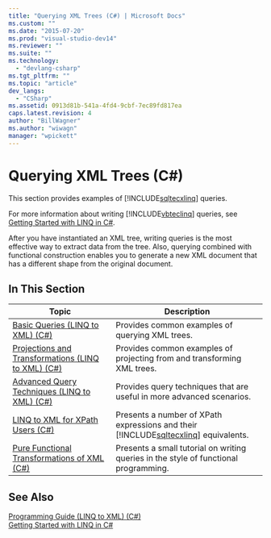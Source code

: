 ```yaml
---
title: "Querying XML Trees (C#) | Microsoft Docs"
ms.custom: ""
ms.date: "2015-07-20"
ms.prod: "visual-studio-dev14"
ms.reviewer: ""
ms.suite: ""
ms.technology: 
  - "devlang-csharp"
ms.tgt_pltfrm: ""
ms.topic: "article"
dev_langs: 
  - "CSharp"
ms.assetid: 0913d81b-541a-4fd4-9cbf-7ec89fd817ea
caps.latest.revision: 4
author: "BillWagner"
ms.author: "wiwagn"
manager: "wpickett"
---
```

# Querying XML Trees (C#)
This section provides examples of [!INCLUDE[sqltecxlinq](../../../../csharp/programming-guide/concepts/linq/includes/sqltecxlinq_md.md)] queries.  
  
 For more information about writing [!INCLUDE[vbteclinq](../../../../csharp/includes/vbteclinq_md.md)] queries, see [Getting Started with LINQ in C#](../../../../csharp/programming-guide/concepts/linq/getting-started-with-linq.md).  
  
 After you have instantiated an XML tree, writing queries is the most effective way to extract data from the tree. Also, querying combined with functional construction enables you to generate a new XML document that has a different shape from the original document.  
  
## In This Section  
  
|Topic|Description|  
|-----------|-----------------|  
|[Basic Queries (LINQ to XML) (C#)](../../../../csharp/programming-guide/concepts/linq/basic-queries-linq-to-xml.md)|Provides common examples of querying XML trees.|  
|[Projections and Transformations (LINQ to XML) (C#)](../../../../csharp/programming-guide/concepts/linq/projections-and-transformations-linq-to-xml.md)|Provides common examples of projecting from and transforming XML trees.|  
|[Advanced Query Techniques (LINQ to XML) (C#)](../../../../csharp/programming-guide/concepts/linq/advanced-query-techniques-linq-to-xml.md)|Provides query techniques that are useful in more advanced scenarios.|  
|[LINQ to XML for XPath Users (C#)](../../../../csharp/programming-guide/concepts/linq/linq-to-xml-for-xpath-users.md)|Presents a number of XPath expressions and their [!INCLUDE[sqltecxlinq](../../../../csharp/programming-guide/concepts/linq/includes/sqltecxlinq_md.md)] equivalents.|  
|[Pure Functional Transformations of XML (C#)](../../../../csharp/programming-guide/concepts/linq/pure-functional-transformations-of-xml.md)|Presents a small tutorial on writing queries in the style of functional programming.|  
  
## See Also  
 [Programming Guide (LINQ to XML) (C#)](../../../../csharp/programming-guide/concepts/linq/programming-guide-linq-to-xml.md)   
 [Getting Started with LINQ in C#](../../../../csharp/programming-guide/concepts/linq/getting-started-with-linq.md)